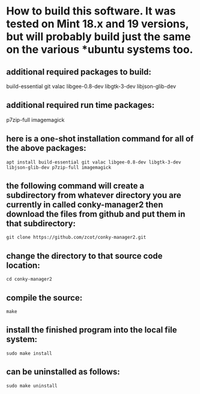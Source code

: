 # How to build this software. It was tested on Mint 18.x and 19 versions, but will probably build just the same on the various *ubuntu systems too.

## additional required packages to build:
 build-essential
 git
 valac
 libgee-0.8-dev
 libgtk-3-dev
 libjson-glib-dev

## additional required run time packages:
 p7zip-full
 imagemagick

## here is a one-shot installation command for all of the above packages:
```
apt install build-essential git valac libgee-0.8-dev libgtk-3-dev libjson-glib-dev p7zip-full imagemagick
```


## the following command will create a subdirectory from whatever directory you are currently in called conky-manager2 then download the files from github and put them in that subdirectory:
```
git clone https://github.com/zcot/conky-manager2.git
```

## change the directory to that source code location:
```
cd conky-manager2
```

## compile the source:
```
make
```

## install the finished program into the local file system:
```
sudo make install
```

## can be uninstalled as follows:
```
sudo make uninstall
```



